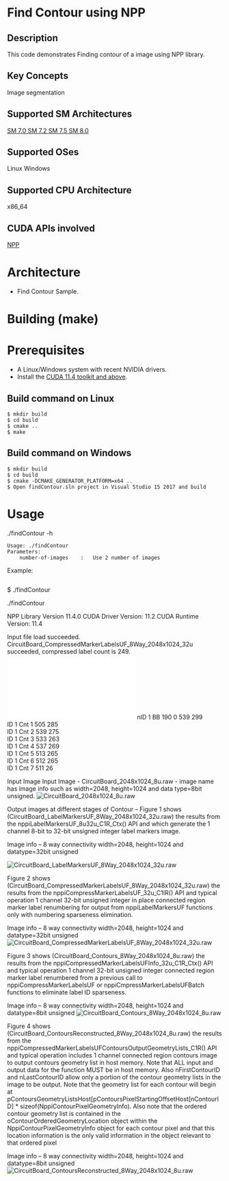 # Find Contour using NPP

## Description

This code demonstrates Finding contour of a image  using NPP library.

## Key Concepts

Image segmentation  

## Supported SM Architectures

  [SM 7.0 ](https://developer.nvidia.com/cuda-gpus)  [SM 7.2 ](https://developer.nvidia.com/cuda-gpus)  [SM 7.5 ](https://developer.nvidia.com/cuda-gpus)  [SM 8.0 ](https://developer.nvidia.com/cuda-gpus)

## Supported OSes

Linux Windows

## Supported CPU Architecture

x86_64

## CUDA APIs involved
[NPP](https://docs.nvidia.com/cuda/npp/index.html)


# Architecture
- Find Contour Sample.

# Building (make)

# Prerequisites
- A Linux/Windows system with recent NVIDIA drivers.
- Install the [CUDA 11.4 toolkit and above](https://developer.nvidia.com/cuda-downloads).

## Build command on Linux
```
$ mkdir build
$ cd build
$ cmake ..
$ make
```

## Build command on Windows
```
$ mkdir build
$ cd build
$ cmake -DCMAKE_GENERATOR_PLATFORM=x64 ..
$ Open findContour.sln project in Visual Studio 15 2017 and build
```


# Usage
./findContour -h
```
Usage: ./findContour 
Parameters: 
	number-of-images	:	Use 2 number of images

```
Example:
```
```
$  ./findContour 

./findContour 

NPP Library Version 11.4.0
CUDA Driver Version: 11.2
CUDA Runtime Version: 11.4

Input file load succeeded.
CircuitBoard_CompressedMarkerLabelsUF_8Way_2048x1024_32u succeeded, compressed label count is 249. ![Label count list](/NPP/findContour/contour_info.log)
nID 1 BB 190 0 539 299  
ID 1 Cnt 1 505 285  
ID 1 Cnt 2 539 275  
ID 1 Cnt 3 533 263  
ID 1 Cnt 4 537 269  
ID 1 Cnt 5 513 265  
ID 1 Cnt 6 512 265  
ID 1 Cnt 7 511 26




Input Image
Input Image - CircuitBoard_2048x1024_8u.raw - image name has image info such as width=2048, height=1024 and data type=8bit unsigned.
![CircuitBoard_2048x1024_8u.raw ](/NPP/findContour/CircuitBoard_2048x1024_8u.jpg)

Output images at different stages of Contour –
Figure 1 shows (CircuitBoard_LabelMarkersUF_8Way_2048x1024_32u.raw) the results from the nppiLabelMarkersUF_8u32u_C1R_Ctx()  API and which generate the 1 channel 8-bit to 32-bit unsigned integer label markers image.

Image info – 8 way connectivity width=2048, height=1024 and datatype=32bit unsigned

![CircuitBoard_LabelMarkersUF_8Way_2048x1024_32u.raw](/NPP/findContour/CircuitBoard_LabelMarkersUF_8Way_2048x1024_32u.jpg)

Figure 2 shows (CircuitBoard_CompressedMarkerLabelsUF_8Way_2048x1024_32u.raw) the results from the nppiCompressMarkerLabelsUF_32u_C1IR() API and typical operation 1 channel 32-bit unsigned integer in place connected region marker label renumbering for output from nppiLabelMarkersUF functions only with numbering sparseness elimination.

Image info – 8 way connectivity width=2048, height=1024 and datatype=32bit unsigned
![CircuitBoard_CompressedMarkerLabelsUF_8Way_2048x1024_32u.raw](/NPP/findContour/CircuitBoard_CompressedMarkerLabelsUF_8Way_2048x1024_32u.jpg)


Figure 3 shows (CircuitBoard_Contours_8Way_2048x1024_8u.raw) the results from the 
nppiCompressedMarkerLabelsUFInfo_32u_C1R_Ctx() API and typical operation 1 channel 32-bit unsigned integer connected region marker label renumbered from a previous call to nppiCompressMarkerLabelsUF or nppiCmpressMarkerLabelsUFBatch functions to eliminate 
label ID sparseness.

Image info – 8 way connectivity width=2048, height=1024 and datatype=8bit unsigned
![CircuitBoard_Contours_8Way_2048x1024_8u.raw](/NPP/findContour/CircuitBoard_Contours_8Way_2048x1024_8u.jpg)

Figure 4 shows (CircuitBoard_ContoursReconstructed_8Way_2048x1024_8u.raw) the results from the 
nppiCompressedMarkerLabelsUFContoursOutputGeometryLists_C1R() API and typical operation includes 1 channel connected region contours image to output contours geometry list in host memory. Note that ALL input and output data for the function MUST be in host memory. Also nFirstContourID and nLastContourID allow only a portion of the contour geometry lists in the image to be output. Note that the geometry list for each contour will begin at pContoursGeometryListsHost[pContoursPixelStartingOffsetHost[nContourID] * sizeof(NppiContourPixelGeometryInfo). Also note that the ordered contour geometry list is contained in the oContourOrderedGeometryLocation object within the NppiContourPixelGeometryInfo object for each contour pixel and that this location information is the only valid information in the object relevant to that ordered pixel 

Image info – 8 way connectivity width=2048, height=1024 and datatype=8bit unsigned
![CircuitBoard_ContoursReconstructed_8Way_2048x1024_8u.raw](/NPP/findContour/CircuitBoard_ContoursReconstructed_8Way_2048x1024_8u.jpg)



```

